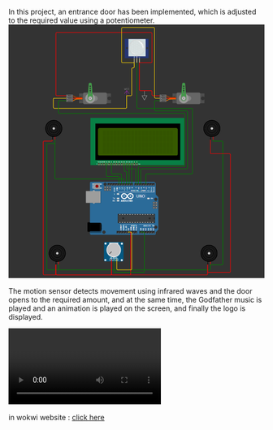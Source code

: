In this project, an entrance door has been implemented, which is adjusted to the required value using a potentiometer.
![Wokwi](./Wokwi.png)

The motion sensor detects movement using infrared waves and the door opens to the required amount, and at the same time, the Godfather music is played and an animation is played on the screen, and finally the logo is displayed.

<video controls src='./Wokwi.mp4'></video>

in wokwi website :  [click here](https://wokwi.com/projects/414612597592424449)
